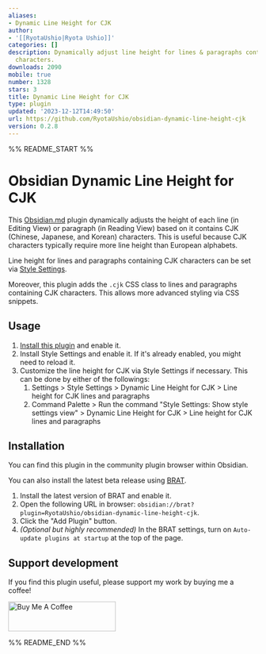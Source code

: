```yaml
---
aliases:
- Dynamic Line Height for CJK
author:
- '[[RyotaUshio|Ryota Ushio]]'
categories: []
description: Dynamically adjust line height for lines & paragraphs containing CJK
  characters.
downloads: 2090
mobile: true
number: 1328
stars: 3
title: Dynamic Line Height for CJK
type: plugin
updated: '2023-12-12T14:49:50'
url: https://github.com/RyotaUshio/obsidian-dynamic-line-height-cjk
version: 0.2.8
---
```


%% README_START %%

# Obsidian Dynamic Line Height for CJK

This [Obsidian.md](https://obsidian.md) plugin dynamically adjusts the height of each line (in Editing View) or paragraph (in Reading View) based on it contains CJK (Chinese, Japanese, and Korean) characters. This is useful because CJK characters typically require more line height than European alphabets.

Line height for lines and paragraphs containing CJK characters can be set via [Style Settings](https://github.com/mgmeyers/obsidian-style-settings).

Moreover, this plugin adds the `.cjk` CSS class to lines and paragraphs containing CJK characters. This allows more advanced styling via CSS snippets.

## Usage

1. [Install this plugin](#installation) and enable it.
2. Install Style Settings and enable it. If it's already enabled, you might need to reload it.
3. Customize the line height for CJK via Style Settings if necessary. This can be done by either of the followings:
    1. Settings > Style Settings > Dynamic Line Height for CJK > Line height for CJK lines and paragraphs
    2. Command Palette > Run the command "Style Settings: Show style settings view" > Dynamic Line Height for CJK > Line height for CJK lines and paragraphs

## Installation

You can find this plugin in the community plugin browser within Obsidian.

You can also install the latest beta release using [BRAT](https://github.com/TfTHacker/obsidian42-brat).

1. Install the latest version of BRAT and enable it.
2. Open the following URL in browser: `obsidian://brat?plugin=RyotaUshio/obsidian-dynamic-line-height-cjk`.
3. Click the "Add Plugin" button.
4. _(Optional but highly recommended)_ In the BRAT settings, turn on `Auto-update plugins at startup` at the top of the page.

## Support development

If you find this plugin useful, please support my work by buying me a coffee!

<a href="https://www.buymeacoffee.com/ryotaushio" target="_blank"><img src="https://cdn.buymeacoffee.com/buttons/v2/default-yellow.png" alt="Buy Me A Coffee" style="height: 60px !important;width: 217px !important;" ></a>


%% README_END %%
